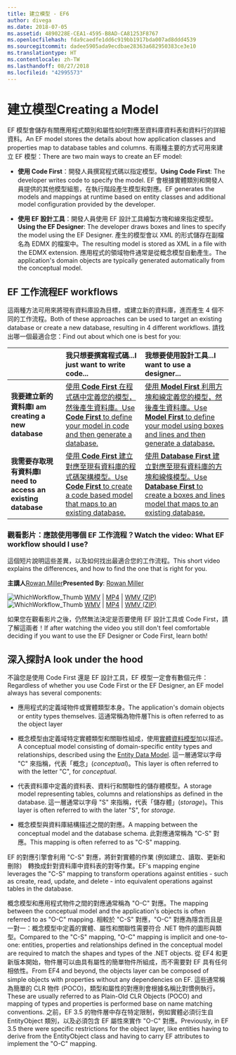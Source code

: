```yaml
---
title: 建立模型 - EF6
author: divega
ms.date: 2018-07-05
ms.assetid: 4890228E-CEA1-4595-B8AD-CA81253F8767
ms.openlocfilehash: fda9caedfe1dd6c919bb1917bda007ad8ddd4539
ms.sourcegitcommit: dadee5905ada9ecdbae28363a682950383ce3e10
ms.translationtype: HT
ms.contentlocale: zh-TW
ms.lasthandoff: 08/27/2018
ms.locfileid: "42995573"
---
```

# <a name="creating-a-model"></a><span data-ttu-id="a7461-102">建立模型</span><span class="sxs-lookup"><span data-stu-id="a7461-102">Creating a Model</span></span>

<span data-ttu-id="a7461-103">EF 模型會儲存有關應用程式類別和屬性如何對應至資料庫資料表和資料行的詳細資料。</span><span class="sxs-lookup"><span data-stu-id="a7461-103">An EF model stores the details about how application classes and properties map to database tables and columns.</span></span> <span data-ttu-id="a7461-104">有兩種主要的方式可用來建立 EF 模型：</span><span class="sxs-lookup"><span data-stu-id="a7461-104">There are two main ways to create an EF model:</span></span>

- <span data-ttu-id="a7461-105">**使用 Code First**：開發人員撰寫程式碼以指定模型。</span><span class="sxs-lookup"><span data-stu-id="a7461-105">**Using Code First**: The developer writes code to specify the model.</span></span> <span data-ttu-id="a7461-106">EF 會根據實體類別和開發人員提供的其他模型組態，在執行階段產生模型和對應。</span><span class="sxs-lookup"><span data-stu-id="a7461-106">EF generates the models and mappings at runtime based on entity classes and additional model configuration provided by the developer.</span></span>

- <span data-ttu-id="a7461-107">**使用 EF 設計工具**：開發人員使用 EF 設計工具繪製方塊和線來指定模型。</span><span class="sxs-lookup"><span data-stu-id="a7461-107">**Using the EF Designer**: The developer draws boxes and lines to specify the model using the EF Designer.</span></span> <span data-ttu-id="a7461-108">產生的模型會以 XML 的形式儲存在副檔名為 EDMX 的檔案中。</span><span class="sxs-lookup"><span data-stu-id="a7461-108">The resulting model is stored as XML in a file with the EDMX extension.</span></span> <span data-ttu-id="a7461-109">應用程式的領域物件通常是從概念模型自動產生。</span><span class="sxs-lookup"><span data-stu-id="a7461-109">The application's domain objects are typically generated automatically from the conceptual model.</span></span>

## <a name="ef-workflows"></a><span data-ttu-id="a7461-110">EF 工作流程</span><span class="sxs-lookup"><span data-stu-id="a7461-110">EF workflows</span></span>

<span data-ttu-id="a7461-111">這兩種方法可用來將現有資料庫設為目標，或建立新的資料庫，進而產生 4 個不同的工作流程。</span><span class="sxs-lookup"><span data-stu-id="a7461-111">Both of these approaches can be used to target an existing database or create a new database, resulting in 4 different workflows.</span></span>
<span data-ttu-id="a7461-112">請找出哪一個最適合您：</span><span class="sxs-lookup"><span data-stu-id="a7461-112">Find out about which one is best for you:</span></span>  

|                                           | <span data-ttu-id="a7461-113">我只想要撰寫程式碼...</span><span class="sxs-lookup"><span data-stu-id="a7461-113">I just want to write code...</span></span>                                                                                                                   | <span data-ttu-id="a7461-114">我想要使用設計工具...</span><span class="sxs-lookup"><span data-stu-id="a7461-114">I want to use a designer...</span></span>                                                                                                                        |
|:------------------------------------------|:-----------------------------------------------------------------------------------------------------------------------------------------------|:---------------------------------------------------------------------------------------------------------------------------------------------------|
| <span data-ttu-id="a7461-115">**我要建立新的資料庫**</span><span class="sxs-lookup"><span data-stu-id="a7461-115">**I am creating a new database**</span></span>          | [<span data-ttu-id="a7461-116">使用 **Code First** 在程式碼中定義您的模型，然後產生資料庫。</span><span class="sxs-lookup"><span data-stu-id="a7461-116">Use **Code First** to define your model in code and then generate a database.</span></span>](~/ef6/modeling/code-first/workflows/new-database.md)           | [<span data-ttu-id="a7461-117">使用 **Model First** 利用方塊和線定義您的模型，然後產生資料庫。</span><span class="sxs-lookup"><span data-stu-id="a7461-117">Use **Model First** to define your model using boxes and lines and then generate a database.</span></span>](~/ef6/modeling/designer/workflows/model-first.md)   |
| <span data-ttu-id="a7461-118">**我需要存取現有資料庫**</span><span class="sxs-lookup"><span data-stu-id="a7461-118">**I need to access an existing database**</span></span> | [<span data-ttu-id="a7461-119">使用 **Code First** 建立對應至現有資料庫的程式碼架構模型。</span><span class="sxs-lookup"><span data-stu-id="a7461-119">Use **Code First** to create a code based model that maps to an existing database.</span></span>](~/ef6/modeling/code-first/workflows/existing-database.md) | [<span data-ttu-id="a7461-120">使用 **Database First** 建立對應至現有資料庫的方塊和線條模型。</span><span class="sxs-lookup"><span data-stu-id="a7461-120">Use **Database First** to create a boxes and lines model that maps to an existing database.</span></span>](~/ef6/modeling/designer/workflows/database-first.md) |

### <a name="watch-the-video-what-ef-workflow-should-i-use"></a><span data-ttu-id="a7461-121">觀看影片：應該使用哪個 EF 工作流程？</span><span class="sxs-lookup"><span data-stu-id="a7461-121">Watch the video: What EF workflow should I use?</span></span>

<span data-ttu-id="a7461-122">這個短片說明這些差異，以及如何找出最適合您的工作流程。</span><span class="sxs-lookup"><span data-stu-id="a7461-122">This short video explains the differences, and how to find the one that is right for you.</span></span>

<span data-ttu-id="a7461-123">**主講人**[Rowan Miller](http://romiller.com/)</span><span class="sxs-lookup"><span data-stu-id="a7461-123">**Presented By**: [Rowan Miller](http://romiller.com/)</span></span>

<span data-ttu-id="a7461-124">![WhichWorkflow_Thumb](../media/whichworkflow-thumb.png) [WMV](http://download.microsoft.com/download/8/F/8/8F81F4CD-3678-4229-8D79-0C63FFA3C595/HDI_ITPro_Technet_winvideo_ChoseYourWorkflow.wmv) | [MP4](http://download.microsoft.com/download/8/F/8/8F81F4CD-3678-4229-8D79-0C63FFA3C595/HDI_ITPro_Technet_mp4video_ChoseYourWorkflow.m4v) | [WMV (ZIP)](http://download.microsoft.com/download/8/F/8/8F81F4CD-3678-4229-8D79-0C63FFA3C595/HDI_ITPro_Technet_winvideo_ChoseYourWorkflow.zip)</span><span class="sxs-lookup"><span data-stu-id="a7461-124">![WhichWorkflow_Thumb](../media/whichworkflow-thumb.png) [WMV](http://download.microsoft.com/download/8/F/8/8F81F4CD-3678-4229-8D79-0C63FFA3C595/HDI_ITPro_Technet_winvideo_ChoseYourWorkflow.wmv) | [MP4](http://download.microsoft.com/download/8/F/8/8F81F4CD-3678-4229-8D79-0C63FFA3C595/HDI_ITPro_Technet_mp4video_ChoseYourWorkflow.m4v) | [WMV (ZIP)](http://download.microsoft.com/download/8/F/8/8F81F4CD-3678-4229-8D79-0C63FFA3C595/HDI_ITPro_Technet_winvideo_ChoseYourWorkflow.zip)</span></span>

<span data-ttu-id="a7461-125">如果您在觀看影片之後，仍然無法決定是否要使用 EF 設計工具或 Code First，請了解這兩者！</span><span class="sxs-lookup"><span data-stu-id="a7461-125">If after watching the video you still don't feel comfortable deciding if you want to use the EF Designer or Code First, learn both!</span></span>

## <a name="a-look-under-the-hood"></a><span data-ttu-id="a7461-126">深入探討</span><span class="sxs-lookup"><span data-stu-id="a7461-126">A look under the hood</span></span>

<span data-ttu-id="a7461-127">不論您是使用 Code First 還是 EF 設計工具，EF 模型一定會有數個元件：</span><span class="sxs-lookup"><span data-stu-id="a7461-127">Regardless of whether you use Code First or the EF Designer, an EF model always has several components:</span></span>

- <span data-ttu-id="a7461-128">應用程式的定義域物件或實體類型本身。</span><span class="sxs-lookup"><span data-stu-id="a7461-128">The application's domain objects or entity types themselves.</span></span> <span data-ttu-id="a7461-129">這通常稱為物件層</span><span class="sxs-lookup"><span data-stu-id="a7461-129">This is often referred to as the object layer</span></span>

- <span data-ttu-id="a7461-130">概念模型由定義域特定實體類型和關聯性組成，使用[實體資料模型](~/ef6/resources/glossary.md#entity-data-model)加以描述。</span><span class="sxs-lookup"><span data-stu-id="a7461-130">A conceptual model consisting of domain-specific entity types and relationships, described using the [Entity Data Model](~/ef6/resources/glossary.md#entity-data-model).</span></span> <span data-ttu-id="a7461-131">這一層通常以字母 "C" 來指稱，代表「概念」(_conceptual_)。</span><span class="sxs-lookup"><span data-stu-id="a7461-131">This layer is often referred to with the letter "C", for _conceptual_.</span></span>

- <span data-ttu-id="a7461-132">代表資料庫中定義的資料表、資料行和關聯性的儲存體模型。</span><span class="sxs-lookup"><span data-stu-id="a7461-132">A storage model representing tables, columns and relationships as defined in the database.</span></span> <span data-ttu-id="a7461-133">這一層通常以字母 "S" 來指稱，代表「儲存體」(_storage_)。</span><span class="sxs-lookup"><span data-stu-id="a7461-133">This layer is often referred to with the later "S", for _storage_.</span></span>  

- <span data-ttu-id="a7461-134">概念模型與資料庫結構描述之間的對應。</span><span class="sxs-lookup"><span data-stu-id="a7461-134">A mapping between the conceptual model and the database schema.</span></span> <span data-ttu-id="a7461-135">此對應通常稱為 "C-S" 對應。</span><span class="sxs-lookup"><span data-stu-id="a7461-135">This mapping is often referred to as "C-S" mapping.</span></span>

<span data-ttu-id="a7461-136">EF 的對應引擎會利用 "C-S" 對應，將針對實體的作業 (例如建立、讀取、更新和刪除)　轉換成針對資料庫中資料表的對等作業。</span><span class="sxs-lookup"><span data-stu-id="a7461-136">EF's mapping engine leverages the "C-S" mapping to transform operations against entities - such as create, read, update, and delete - into equivalent operations against tables in the database.</span></span>

<span data-ttu-id="a7461-137">概念模型和應用程式物件之間的對應通常稱為 "O-C" 對應。</span><span class="sxs-lookup"><span data-stu-id="a7461-137">The mapping between the conceptual model and the application's objects is often referred to as "O-C" mapping.</span></span> <span data-ttu-id="a7461-138">相較於 "C-S" 對應，"O-C" 對應為隱含而且是一對一：概念模型中定義的實體、屬性和關聯性需要符合 .NET 物件的圖形與類型。</span><span class="sxs-lookup"><span data-stu-id="a7461-138">Compared to the "C-S" mapping, "O-C" mapping is implicit and one-to-one: entities, properties and relationships defined in the conceptual model are required to match the shapes and types of the .NET objects.</span></span> <span data-ttu-id="a7461-139">從 EF4 和更新版本開始，物件層可以由具有屬性的簡單物件所組成，而不需要對 EF 具有任何相依性。</span><span class="sxs-lookup"><span data-stu-id="a7461-139">From EF4 and beyond, the objects layer can be composed of simple objects with properties without any dependencies on EF.</span></span> <span data-ttu-id="a7461-140">這些通常稱為簡單的 CLR 物件 (POCO)，類型和屬性的對應則會根據名稱比對慣例執行。</span><span class="sxs-lookup"><span data-stu-id="a7461-140">These are usually referred to as Plain-Old CLR Objects (POCO) and mapping of types and properties is performed base on name matching conventions.</span></span> <span data-ttu-id="a7461-141">之前，EF 3.5 的物件層中存在特定限制，例如實體必須衍生自 EntityObject 類別，以及必須包含 EF 屬性來實作 "O-C" 對應。</span><span class="sxs-lookup"><span data-stu-id="a7461-141">Previously, in EF 3.5 there were specific restrictions for the object layer, like entities having to derive from the EntityObject class and having to carry EF attributes to implement the "O-C" mapping.</span></span>

